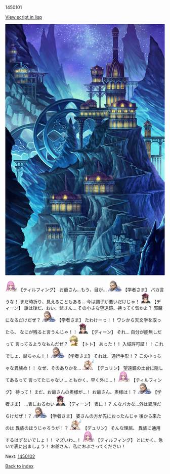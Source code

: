 1450101

[View script in lisp](../scripts/1450101.txt)

![004_observatory.png](../images/backgrounds/004_observatory.png)

<img src="../images/units/24.png" alt="24.png" height="34"/>
【ティルフィング】
お爺さん…もう、目が…

<img src="../images/units/7.png" alt="7.png" height="34"/>
【学者さま】
バカ言うな！
まだ時折り、見えることもある…
今は調子が悪いだけじゃ！

<img src="../images/units/6.png" alt="6.png" height="34"/>
【ディーン】
話は後だ、おい、爺さん…
その小さな望遠鏡、持ってく気かよ？
邪魔になるだけだぜ？

<img src="../images/units/7.png" alt="7.png" height="34"/>
【学者さま】
たわけーっ！！
ワシから天文学を取ったら、
なにが残ると言うんじゃ！！

<img src="../images/units/6.png" alt="6.png" height="34"/>
【ディーン】
それ…
自分が能無しだって
言ってるようなもんだぜ？

<img src="../images/units/4.png" alt="4.png" height="34"/>
【トト】
あった！！
入域許可証！！
これでしょ、爺ちゃん！！

<img src="../images/units/7.png" alt="7.png" height="34"/>
【学者さま】
それは、通行手形！？
この小っちゃな異族め！！
なぜ、そのありかを…

<img src="../images/units/0.png" alt="0.png" height="34"/>
【デュリン】
望遠鏡の土台に隠してあるって
言ってたじゃない…
ともかく、早く外に…！

<img src="../images/units/24.png" alt="24.png" height="34"/>
【ティルフィング】
待って！
まだ、お爺さんの奥様が…！
お爺さん、奥様は！？

<img src="../images/units/7.png" alt="7.png" height="34"/>
【学者さま】
…表におるわい

<img src="../images/units/6.png" alt="6.png" height="34"/>
【ディーン】
表に！？
んなバカな…外は異族だらけだぜ！？

<img src="../images/units/7.png" alt="7.png" height="34"/>
【学者さま】
婆さんの方が先におったんじゃ
後から来たのは
異族のほうじゃろうが！？

<img src="../images/units/0.png" alt="0.png" height="34"/>
【デュリン】
そんな理屈、
異族に通用するはずないでしょ！！
マズいわ…！

<img src="../images/units/24.png" alt="24.png" height="34"/>
【ティルフィング】
とにかく、急いで表に出ましょう！
お爺さん、私におぶさってください！

Next: [1450102](1450102.md)

[Back to index](index.md)
